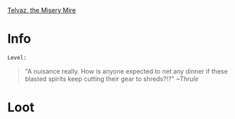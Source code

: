 <!-- TITLE: An Amikiri Net Cutter -->

[Telvaz, the Misery Mire](miserymire)

# Info

```perl
Level: 
```
> "A nuisance really.  How is anyone expected to net any dinner if these blasted spirits keep cutting their gear to shreds?!?"
> *~Thrule*


# Loot